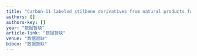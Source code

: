```yaml
---
title: "Carbon-11 labeled stilbene derivatives from natural products for the imaging of Aβ plaques in the brain"
authors: []
authors-key: []
year: "数据暂缺"
article-link: "数据暂缺"
venue: "数据暂缺"
bibex: "数据暂缺"
---
```

